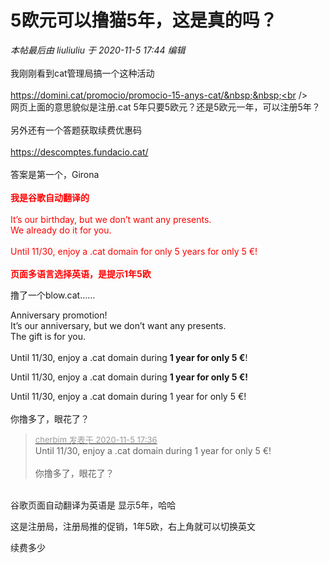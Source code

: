 # 5欧元可以撸猫5年，这是真的吗？


<i class="pstatus"> 本帖最后由 liuliuliu 于 2020-11-5 17:44 编辑 </i><br />
<br />
我刚刚看到cat管理局搞一个这种活动<br />
<br />
https://domini.cat/promocio/promocio-15-anys-cat/&nbsp;&nbsp;<br />
<br />
网页上面的意思貌似是注册.cat 5年只要5欧元？还是5欧元一年，可以注册5年？<br />
<br />
另外还有一个答题获取续费优惠码<br />
<br />
https://descomptes.fundacio.cat/<br />
<br />
答案是第一个，Girona<br />
<br />
<strong><font color="Red">我是谷歌自动翻译的</font></strong><br />
<font color="Red"><br />
It’s our birthday, but we don’t want any presents.<br />
We already do it for you.<br />
<br />
Until 11/30, enjoy a .cat domain for only 5 years for only 5 €!</font><br />
<br />
<strong><font color="Red">页面多语言选择英语，是提示1年5欧</font></strong>

撸了一个blow.cat……

Anniversary promotion!<br />
It’s our anniversary, but we don’t want any presents.<br />
The gift is for you.<br />
<br />
Until 11/30, enjoy a .cat domain during <strong>1 year for only 5 €</strong>!<img src="static/image/smiley/default/shocked.gif" smilieid="6" border="0" alt="" /><img src="static/image/smiley/default/shocked.gif" smilieid="6" border="0" alt="" /><img src="static/image/smiley/default/shocked.gif" smilieid="6" border="0" alt="" /><img id="aimg_g9VVw" onclick="zoom(this, this.src, 0, 0, 0)" class="zoom" src="https://cdn.jsdelivr.net/gh/hishis/forum-master/public/images/patch.gif" onmouseover="img_onmouseoverfunc(this)" onload="thumbImg(this)" border="0" alt="" />

Until 11/30, enjoy a .cat domain during <strong>1 year for only 5 €!</strong>

Until 11/30, enjoy a .cat domain during 1 year for only 5 €!<br />
<br />
你撸多了，眼花了？<br />


<div class="quote"><blockquote><font size="2"><a href="https://www.hostloc.com/forum.php?mod=redirect&amp;goto=findpost&amp;pid=9407700&amp;ptid=762874" target="_blank"><font color="#999999">cherbim 发表于 2020-11-5 17:36</font></a></font><br />
Until 11/30, enjoy a .cat domain during 1 year for only 5 €!<br />
<br />
你撸多了，眼花了？</blockquote></div><br />
谷歌页面自动翻译为英语是 显示5年，哈哈

这是注册局，注册局推的促销，1年5欧，右上角就可以切换英文

续费多少<img src="static/image/smiley/default/lol.gif" smilieid="12" border="0" alt="" />
